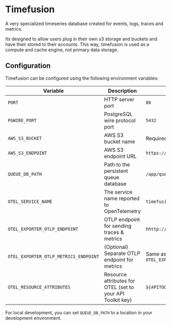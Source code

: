 # Timefusion

A very specialized timeseries database created for events, logs, traces and metrics.

Its designed to allow users plug in their own s3 storage and buckets and have their stored to their accounts.
This way, timefusion is used as a compute and cache engine, not primary data storage.

## Configuration

Timefusion can be configured using the following environment variables:

| Variable | Description | Default |
|----------|-------------|---------|
| `PORT` | HTTP server port | `80` |
| `PGWIRE_PORT` | PostgreSQL wire protocol port | `5432` |
| `AWS_S3_BUCKET` | AWS S3 bucket name | Required |
| `AWS_S3_ENDPOINT` | AWS S3 endpoint URL | `https://s3.amazonaws.com` |
| `QUEUE_DB_PATH` | Path to the persistent queue database | `/app/queue_db` |
| `OTEL_SERVICE_NAME` | The service name reported to OpenTelemetry | `timefusion` |
| `OTEL_EXPORTER_OTLP_ENDPOINT` | OTLP endpoint for sending traces & metrics | `hhttp://otelcol.apitoolkit.io:4317/` |
| `OTEL_EXPORTER_OTLP_METRICS_ENDPOINT` | (Optional) Separate OTLP endpoint for metrics | Same as `OTEL_EXPORTER_OTLP_ENDPOINT` |
| `OTEL_RESOURCE_ATTRIBUTES` | Resource attributes for OTEL (set to your API Toolkit key) | `${APITOOLKIT_API_KEY}` |

For local development, you can set `QUEUE_DB_PATH` to a location in your development environment.
